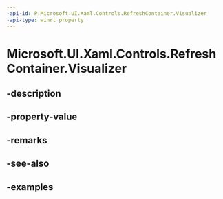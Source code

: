 ```yaml
---
-api-id: P:Microsoft.UI.Xaml.Controls.RefreshContainer.Visualizer
-api-type: winrt property
---
```


<!-- Property syntax.
public RefreshVisualizer Visualizer { get;  set; }
-->

# Microsoft.UI.Xaml.Controls.RefreshContainer.Visualizer

## -description

## -property-value

## -remarks

## -see-also

## -examples

